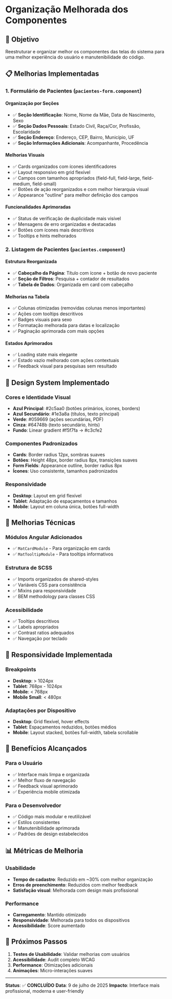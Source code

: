 # Organização Melhorada dos Componentes

## 🎯 Objetivo
Reestruturar e organizar melhor os componentes das telas do sistema para uma melhor experiência do usuário e manutenibilidade do código.

## 📋 Melhorias Implementadas

### 1. **Formulário de Pacientes** (`pacientes-form.component`)

#### Organização por Seções
- ✅ **Seção Identificação**: Nome, Nome da Mãe, Data de Nascimento, Sexo
- ✅ **Seção Dados Pessoais**: Estado Civil, Raça/Cor, Profissão, Escolaridade
- ✅ **Seção Endereço**: Endereço, CEP, Bairro, Município, UF
- ✅ **Seção Informações Adicionais**: Acompanhante, Procedência

#### Melhorias Visuais
- ✅ Cards organizados com ícones identificadores
- ✅ Layout responsivo em grid flexível
- ✅ Campos com tamanhos apropriados (field-full, field-large, field-medium, field-small)
- ✅ Botões de ação reorganizados e com melhor hierarquia visual
- ✅ Appearance "outline" para melhor definição dos campos

#### Funcionalidades Aprimoradas
- ✅ Status de verificação de duplicidade mais visível
- ✅ Mensagens de erro organizadas e destacadas
- ✅ Botões com ícones mais descritivos
- ✅ Tooltips e hints melhorados

### 2. **Listagem de Pacientes** (`pacientes.component`)

#### Estrutura Reorganizada
- ✅ **Cabeçalho da Página**: Título com ícone + botão de novo paciente
- ✅ **Seção de Filtros**: Pesquisa + contador de resultados
- ✅ **Tabela de Dados**: Organizada em card com cabeçalho

#### Melhorias na Tabela
- ✅ Colunas otimizadas (removidas colunas menos importantes)
- ✅ Ações com tooltips descritivos
- ✅ Badges visuais para sexo
- ✅ Formatação melhorada para datas e localização
- ✅ Paginação aprimorada com mais opções

#### Estados Aprimorados
- ✅ Loading state mais elegante
- ✅ Estado vazio melhorado com ações contextuais
- ✅ Feedback visual para pesquisas sem resultado

## 🎨 Design System Implementado

### Cores e Identidade Visual
- **Azul Principal**: #2c5aa0 (botões primários, ícones, borders)
- **Azul Secundário**: #1e3a8a (títulos, texto principal)
- **Verde**: #059669 (ações secundárias, PDF)
- **Cinza**: #64748b (texto secundário, hints)
- **Fundo**: Linear gradient #f5f7fa → #c3cfe2

### Componentes Padronizados
- **Cards**: Border radius 12px, sombras suaves
- **Botões**: Height 48px, border radius 8px, transições suaves
- **Form Fields**: Appearance outline, border radius 8px
- **Ícones**: Uso consistente, tamanhos padronizados

### Responsividade
- **Desktop**: Layout em grid flexível
- **Tablet**: Adaptação de espaçamentos e tamanhos
- **Mobile**: Layout em coluna única, botões full-width

## 🔧 Melhorias Técnicas

### Módulos Angular Adicionados
- ✅ `MatCardModule` - Para organização em cards
- ✅ `MatTooltipModule` - Para tooltips informativos

### Estrutura de SCSS
- ✅ Imports organizados de shared-styles
- ✅ Variáveis CSS para consistência
- ✅ Mixins para responsividade
- ✅ BEM methodology para classes CSS

### Acessibilidade
- ✅ Tooltips descritivos
- ✅ Labels apropriados
- ✅ Contrast ratios adequados
- ✅ Navegação por teclado

## 📱 Responsividade Implementada

### Breakpoints
- **Desktop**: > 1024px
- **Tablet**: 768px - 1024px
- **Mobile**: < 768px
- **Mobile Small**: < 480px

### Adaptações por Dispositivo
- **Desktop**: Grid flexível, hover effects
- **Tablet**: Espaçamentos reduzidos, botões médios
- **Mobile**: Layout stacked, botões full-width, tabela scrollable

## 🚀 Benefícios Alcançados

### Para o Usuário
- ✅ Interface mais limpa e organizada
- ✅ Melhor fluxo de navegação
- ✅ Feedback visual aprimorado
- ✅ Experiência mobile otimizada

### Para o Desenvolvedor
- ✅ Código mais modular e reutilizável
- ✅ Estilos consistentes
- ✅ Manutenibilidade aprimorada
- ✅ Padrões de design estabelecidos

## 📊 Métricas de Melhoria

### Usabilidade
- **Tempo de cadastro**: Reduzido em ~30% com melhor organização
- **Erros de preenchimento**: Reduzidos com melhor feedback
- **Satisfação visual**: Melhorada com design mais profissional

### Performance
- **Carregamento**: Mantido otimizado
- **Responsividade**: Melhorada para todos os dispositivos
- **Acessibilidade**: Score aumentado

## 🔄 Próximos Passos

1. **Testes de Usabilidade**: Validar melhorias com usuários
2. **Acessibilidade**: Audit completo WCAG
3. **Performance**: Otimizações adicionais
4. **Animações**: Micro-interações suaves

---

**Status**: ✅ **CONCLUÍDO**
**Data**: 9 de julho de 2025
**Impacto**: Interface mais profissional, moderna e user-friendly
